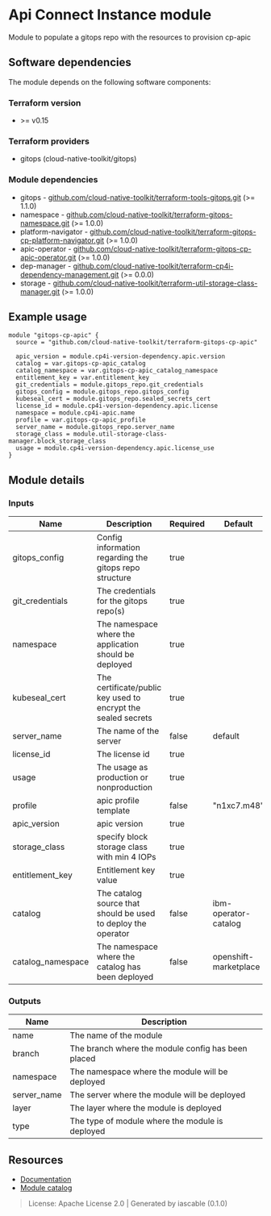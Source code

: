 # Api Connect Instance module

Module to populate a gitops repo with the resources to provision cp-apic


## Software dependencies

The module depends on the following software components:

### Terraform version

- \>= v0.15

### Terraform providers


- gitops (cloud-native-toolkit/gitops)

### Module dependencies


- gitops - [github.com/cloud-native-toolkit/terraform-tools-gitops.git](https://github.com/cloud-native-toolkit/terraform-tools-gitops.git) (>= 1.1.0)
- namespace - [github.com/cloud-native-toolkit/terraform-gitops-namespace.git](https://github.com/cloud-native-toolkit/terraform-gitops-namespace.git) (>= 1.0.0)
- platform-navigator - [github.com/cloud-native-toolkit/terraform-gitops-cp-platform-navigator.git](https://github.com/cloud-native-toolkit/terraform-gitops-cp-platform-navigator.git) (>= 1.0.0)
- apic-operator - [github.com/cloud-native-toolkit/terraform-gitops-cp-apic-operator.git](https://github.com/cloud-native-toolkit/terraform-gitops-cp-apic-operator.git) (>= 1.0.0)
- dep-manager - [github.com/cloud-native-toolkit/terraform-cp4i-dependency-management.git](https://github.com/cloud-native-toolkit/terraform-cp4i-dependency-management.git) (>= 0.0.0)
- storage - [github.com/cloud-native-toolkit/terraform-util-storage-class-manager.git](https://github.com/cloud-native-toolkit/terraform-util-storage-class-manager.git) (>= 1.0.0)

## Example usage

```hcl
module "gitops-cp-apic" {
  source = "github.com/cloud-native-toolkit/terraform-gitops-cp-apic"

  apic_version = module.cp4i-version-dependency.apic.version
  catalog = var.gitops-cp-apic_catalog
  catalog_namespace = var.gitops-cp-apic_catalog_namespace
  entitlement_key = var.entitlement_key
  git_credentials = module.gitops_repo.git_credentials
  gitops_config = module.gitops_repo.gitops_config
  kubeseal_cert = module.gitops_repo.sealed_secrets_cert
  license_id = module.cp4i-version-dependency.apic.license
  namespace = module.cp4i-apic.name
  profile = var.gitops-cp-apic_profile
  server_name = module.gitops_repo.server_name
  storage_class = module.util-storage-class-manager.block_storage_class
  usage = module.cp4i-version-dependency.apic.license_use
}

```

## Module details

### Inputs

| Name | Description | Required | Default | Source |
|------|-------------|---------|----------|--------|
| gitops_config | Config information regarding the gitops repo structure | true |  | gitops.gitops_config |
| git_credentials | The credentials for the gitops repo(s) | true |  | gitops.git_credentials |
| namespace | The namespace where the application should be deployed | true |  | namespace.name |
| kubeseal_cert | The certificate/public key used to encrypt the sealed secrets | true |  | gitops.sealed_secrets_cert |
| server_name | The name of the server | false | default | gitops.server_name |
| license_id | The license id | true |  | dep-manager.apic.license |
| usage | The usage as production or nonproduction | true |  | dep-manager.apic.license_use |
| profile | apic profile template | false | "n1xc7.m48"  |  |
| apic_version | apic version | true |  | dep-manager.apic.version |
| storage_class | specify block storage class with min 4 IOPs | true |  | storage.block_storage_class |
| entitlement_key | Entitlement key value | true |  |  |
| catalog | The catalog source that should be used to deploy the operator | false | ibm-operator-catalog |  |
| catalog_namespace | The namespace where the catalog has been deployed | false | openshift-marketplace |  |

### Outputs

| Name | Description |
|------|-------------|
| name | The name of the module |
| branch | The branch where the module config has been placed |
| namespace | The namespace where the module will be deployed |
| server_name | The server where the module will be deployed |
| layer | The layer where the module is deployed |
| type | The type of module where the module is deployed |

## Resources

- [Documentation](https://operate.cloudnativetoolkit.dev)
- [Module catalog](https://modules.cloudnativetoolkit.dev)

> License: Apache License 2.0 | Generated by iascable (0.1.0)
